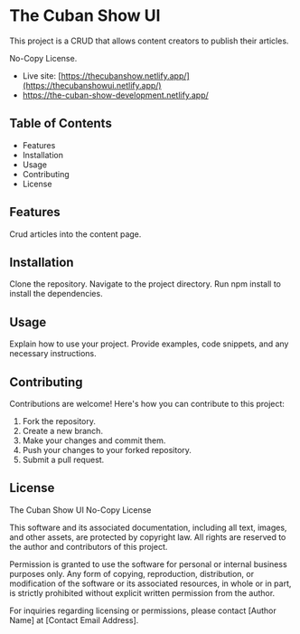 # The Cuban Show UI
This project is a CRUD that allows content creators to publish their articles.

No-Copy License.
- Live site: [https://thecubanshow.netlify.app/](https://thecubanshowui.netlify.app/)
- https://the-cuban-show-development.netlify.app/

## Table of Contents
- Features
- Installation
- Usage
- Contributing
- License
## Features
Crud articles into the content page.

## Installation
Clone the repository.
Navigate to the project directory.
Run npm install to install the dependencies.
## Usage
Explain how to use your project. Provide examples, code snippets, and any necessary instructions.

## Contributing
Contributions are welcome! Here's how you can contribute to this project:

1. Fork the repository.
2. Create a new branch.
3. Make your changes and commit them.
4. Push your changes to your forked repository.
5. Submit a pull request.
## License
The Cuban Show UI No-Copy License

This software and its associated documentation, including all text, images, and other assets, are protected by copyright law. All rights are reserved to the author and contributors of this project.

Permission is granted to use the software for personal or internal business purposes only. Any form of copying, reproduction, distribution, or modification of the software or its associated resources, in whole or in part, is strictly prohibited without explicit written permission from the author.

For inquiries regarding licensing or permissions, please contact [Author Name] at [Contact Email Address].
